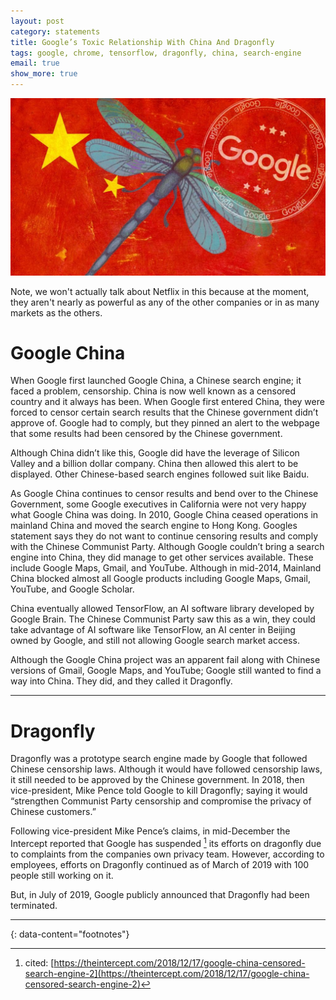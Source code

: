```yaml
---
layout: post
category: statements
title: Google’s Toxic Relationship With China And Dragonfly
tags: google, chrome, tensorflow, dragonfly, china, search-engine
email: true
show_more: true
---
```


![dragonfly](/assets/photos/dragonfly.jpg)

Note, we won't actually talk about Netflix in this because at the moment, they aren't nearly as powerful as any of the other companies or in as many markets as the others.


# Google China

When Google first launched Google China, a Chinese search engine; it faced a problem, censorship. China is now well known as a censored country and it always has been. When Google first entered China, they were forced to censor certain search results that the Chinese government didn’t approve of. Google had to comply, but they pinned an alert to the webpage that some results had been censored by the Chinese government.

Although China didn’t like this, Google did have the leverage of Silicon Valley and a billion dollar company. China then allowed this alert to be displayed. Other Chinese-based search engines followed suit like Baidu.

As Google China continues to censor results and bend over to the Chinese Government, some Google executives in California were not very happy what Google China was doing. In 2010, Google China ceased operations in mainland China and moved the search engine to Hong Kong. Googles statement says they do not want to continue censoring results and comply with the Chinese Communist Party. Although Google couldn’t bring a search engine into China, they did manage to get other services available. These include Google Maps, Gmail, and YouTube. Although in mid-2014, Mainland China blocked almost all Google products including Google Maps, Gmail, YouTube, and Google Scholar.

China eventually allowed TensorFlow, an AI software library developed by Google Brain. The Chinese Communist Party saw this as a win, they could take advantage of AI software like TensorFlow, an AI center in Beijing owned by Google, and still not allowing Google search market access.

Although the Google China project was an apparent fail along with Chinese versions of Gmail, Google Maps, and YouTube; Google still wanted to find a way into China. They did, and they called it Dragonfly.

---

# Dragonfly

Dragonfly was a prototype search engine made by Google that followed Chinese censorship laws. Although it would have followed censorship laws, it still needed to be approved by the Chinese government. In 2018, then vice-president, Mike Pence told Google to kill Dragonfly; saying it would “strengthen Communist Party censorship and compromise the privacy of Chinese customers.”

Following vice-president Mike Pence’s claims, in mid-December the Intercept reported that Google has suspended [^1] its efforts on dragonfly due to complaints from the companies own privacy team. However, according to employees, efforts on Dragonfly continued as of March of 2019 with 100 people still working on it.

But, in July of 2019, Google publicly announced that Dragonfly had been terminated.

---
{: data-content="footnotes"}

[^1]: cited: [https://theintercept.com/2018/12/17/google-china-censored-search-engine-2](https://theintercept.com/2018/12/17/google-china-censored-search-engine-2)